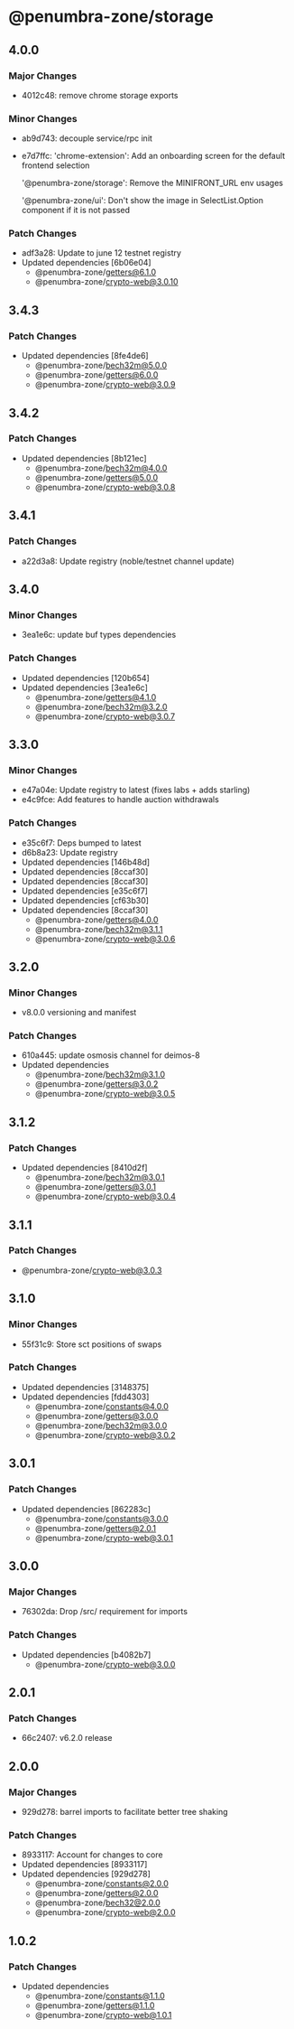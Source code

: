 # @penumbra-zone/storage

## 4.0.0

### Major Changes

- 4012c48: remove chrome storage exports

### Minor Changes

- ab9d743: decouple service/rpc init
- e7d7ffc: 'chrome-extension': Add an onboarding screen for the default frontend selection

  '@penumbra-zone/storage': Remove the MINIFRONT_URL env usages

  '@penumbra-zone/ui': Don't show the image in SelectList.Option component if it is not passed

### Patch Changes

- adf3a28: Update to june 12 testnet registry
- Updated dependencies [6b06e04]
  - @penumbra-zone/getters@6.1.0
  - @penumbra-zone/crypto-web@3.0.10

## 3.4.3

### Patch Changes

- Updated dependencies [8fe4de6]
  - @penumbra-zone/bech32m@5.0.0
  - @penumbra-zone/getters@6.0.0
  - @penumbra-zone/crypto-web@3.0.9

## 3.4.2

### Patch Changes

- Updated dependencies [8b121ec]
  - @penumbra-zone/bech32m@4.0.0
  - @penumbra-zone/getters@5.0.0
  - @penumbra-zone/crypto-web@3.0.8

## 3.4.1

### Patch Changes

- a22d3a8: Update registry (noble/testnet channel update)

## 3.4.0

### Minor Changes

- 3ea1e6c: update buf types dependencies

### Patch Changes

- Updated dependencies [120b654]
- Updated dependencies [3ea1e6c]
  - @penumbra-zone/getters@4.1.0
  - @penumbra-zone/bech32m@3.2.0
  - @penumbra-zone/crypto-web@3.0.7

## 3.3.0

### Minor Changes

- e47a04e: Update registry to latest (fixes labs + adds starling)
- e4c9fce: Add features to handle auction withdrawals

### Patch Changes

- e35c6f7: Deps bumped to latest
- d6b8a23: Update registry
- Updated dependencies [146b48d]
- Updated dependencies [8ccaf30]
- Updated dependencies [8ccaf30]
- Updated dependencies [e35c6f7]
- Updated dependencies [cf63b30]
- Updated dependencies [8ccaf30]
  - @penumbra-zone/getters@4.0.0
  - @penumbra-zone/bech32m@3.1.1
  - @penumbra-zone/crypto-web@3.0.6

## 3.2.0

### Minor Changes

- v8.0.0 versioning and manifest

### Patch Changes

- 610a445: update osmosis channel for deimos-8
- Updated dependencies
  - @penumbra-zone/bech32m@3.1.0
  - @penumbra-zone/getters@3.0.2
  - @penumbra-zone/crypto-web@3.0.5

## 3.1.2

### Patch Changes

- Updated dependencies [8410d2f]
  - @penumbra-zone/bech32m@3.0.1
  - @penumbra-zone/getters@3.0.1
  - @penumbra-zone/crypto-web@3.0.4

## 3.1.1

### Patch Changes

- @penumbra-zone/crypto-web@3.0.3

## 3.1.0

### Minor Changes

- 55f31c9: Store sct positions of swaps

### Patch Changes

- Updated dependencies [3148375]
- Updated dependencies [fdd4303]
  - @penumbra-zone/constants@4.0.0
  - @penumbra-zone/getters@3.0.0
  - @penumbra-zone/bech32m@3.0.0
  - @penumbra-zone/crypto-web@3.0.2

## 3.0.1

### Patch Changes

- Updated dependencies [862283c]
  - @penumbra-zone/constants@3.0.0
  - @penumbra-zone/getters@2.0.1
  - @penumbra-zone/crypto-web@3.0.1

## 3.0.0

### Major Changes

- 76302da: Drop /src/ requirement for imports

### Patch Changes

- Updated dependencies [b4082b7]
  - @penumbra-zone/crypto-web@3.0.0

## 2.0.1

### Patch Changes

- 66c2407: v6.2.0 release

## 2.0.0

### Major Changes

- 929d278: barrel imports to facilitate better tree shaking

### Patch Changes

- 8933117: Account for changes to core
- Updated dependencies [8933117]
- Updated dependencies [929d278]
  - @penumbra-zone/constants@2.0.0
  - @penumbra-zone/getters@2.0.0
  - @penumbra-zone/bech32@2.0.0
  - @penumbra-zone/crypto-web@2.0.0

## 1.0.2

### Patch Changes

- Updated dependencies
  - @penumbra-zone/constants@1.1.0
  - @penumbra-zone/getters@1.1.0
  - @penumbra-zone/crypto-web@1.0.1
